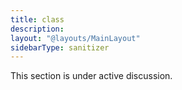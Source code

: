 ```yaml
---
title: class
description:
layout: "@layouts/MainLayout"
sidebarType: sanitizer
---
```


This section is under active discussion.
